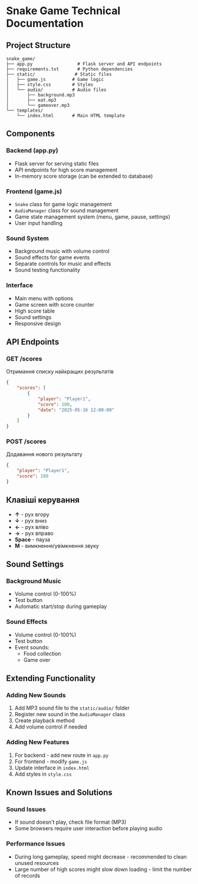 # Snake Game Technical Documentation

## Project Structure

```
snake_game/
├── app.py                 # Flask server and API endpoints
├── requirements.txt       # Python dependencies
├── static/               # Static files
│   ├── game.js          # Game logic
│   ├── style.css        # Styles
│   └── audio/           # Audio files
│       ├── background.mp3
│       ├── eat.mp3
│       └── gameover.mp3
└── templates/
    └── index.html       # Main HTML template
```

## Components

### Backend (app.py)
- Flask server for serving static files
- API endpoints for high score management
- In-memory score storage (can be extended to database)

### Frontend (game.js)
- `Snake` class for game logic management
- `AudioManager` class for sound management
- Game state management system (menu, game, pause, settings)
- User input handling

### Sound System
- Background music with volume control
- Sound effects for game events
- Separate controls for music and effects
- Sound testing functionality

### Interface
- Main menu with options
- Game screen with score counter
- High score table
- Sound settings
- Responsive design

## API Endpoints

### GET /scores
Отримання списку найкращих результатів
```json
{
    "scores": [
        {
            "player": "Player1",
            "score": 100,
            "date": "2025-05-16 12:00:00"
        }
    ]
}
```

### POST /scores
Додавання нового результату
```json
{
    "player": "Player1",
    "score": 100
}
```

## Клавіші керування

- **↑** - рух вгору
- **↓** - рух вниз
- **←** - рух вліво
- **→** - рух вправо
- **Space** - пауза
- **M** - вимкнення/увімкнення звуку

## Sound Settings

### Background Music
- Volume control (0-100%)
- Test button
- Automatic start/stop during gameplay

### Sound Effects
- Volume control (0-100%)
- Test button
- Event sounds:
  - Food collection
  - Game over

## Extending Functionality

### Adding New Sounds
1. Add MP3 sound file to the `static/audio/` folder
2. Register new sound in the `AudioManager` class
3. Create playback method
4. Add volume control if needed

### Adding New Features
1. For backend - add new route in `app.py`
2. For frontend - modify `game.js`
3. Update interface in `index.html`
4. Add styles in `style.css`

## Known Issues and Solutions

### Sound Issues
- If sound doesn't play, check file format (MP3)
- Some browsers require user interaction before playing audio

### Performance Issues
- During long gameplay, speed might decrease - recommended to clean unused resources
- Large number of high scores might slow down loading - limit the number of records
